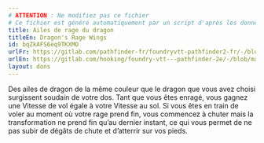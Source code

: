 ```yaml
---
# ATTENTION : Ne modifiez pas ce fichier
# Ce fichier est généré automatiquement par un script d'après les données du module Foundry VTT officiel et de sa traduction
title: Ailes de rage du dragon
titleEn: Dragon's Rage Wings
id: bqZkAFS6eq9TKXMO
urlFr: https://gitlab.com/pathfinder-fr/foundryvtt-pathfinder2-fr/-/blob/master/data/feats/bqZkAFS6eq9TKXMO.htm
urlEn: https://gitlab.com/hooking/foundry-vtt---pathfinder-2e/-/blob/master/packs/data/feats.db/dragon-s-rage-wings.json
layout: dons
---
```

Des ailes de dragon de la même couleur que le dragon que vous avez choisi surgissent soudain de votre dos. Tant que vous êtes enragé, vous gagnez une Vitesse de vol égale à votre Vitesse au sol. Si vous êtes en train de voler au moment où votre rage prend fin, vous commencez à chuter mais la transformation ne prend fin qu’au dernier instant, ce qui vous permet de ne pas subir de dégâts de chute et d’atterrir sur vos pieds.
